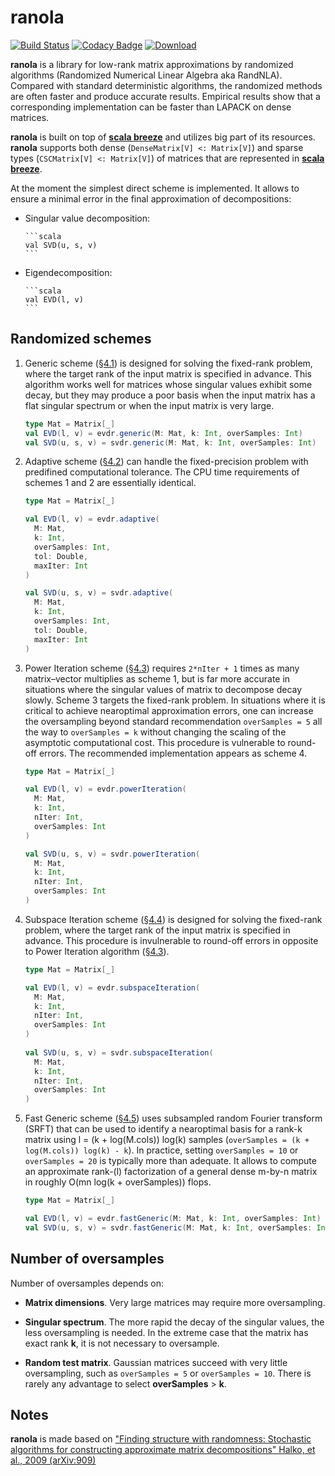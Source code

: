 # ranola

[![Build Status](https://travis-ci.org/nikdon/ranola.svg?branch=master)](https://travis-ci.org/nikdon/ranola)
[![Codacy Badge](https://www.codacy.com/project/badge/134576e1957c4cd8a8cf1755bd839e71)](https://www.codacy.com/app/nd/ranola)
[ ![Download](https://api.bintray.com/packages/nikdon/ranola/ranola/images/download.svg) ](https://bintray.com/nikdon/ranola/ranola/_latestVersion)

**ranola** is a library for low-rank matrix approximations by randomized algorithms (Randomized Numerical Linear Algebra aka RandNLA). Compared with standard deterministic algorithms, the randomized methods are often faster and produce accurate results. Empirical results show that a corresponding implementation can be faster than LAPACK on dense matrices.

**ranola** is built on top of [**scala breeze**][2] and utilizes big part of its resources. **ranola** supports both dense (```DenseMatrix[V] <: Matrix[V]```) and sparse types (```CSCMatrix[V] <: Matrix[V]```) of matrices that are represented in [**scala breeze**][2].

At the moment the simplest direct scheme is implemented. It allows to ensure a minimal error in the final approximation of decompositions:

- Singular value decomposition:

      ```scala
      val SVD(u, s, v)
      ```

- Eigendecomposition:

      ```scala
      val EVD(l, v)
      ```

##  Randomized schemes

1. Generic scheme ([§4.1][1]) is designed for solving the fixed-rank problem, where the target rank of the input matrix is specified in advance. This algorithm works well for matrices whose singular values exhibit some decay, but they may produce a poor basis when the input matrix has a flat singular spectrum or when the input matrix is very large.

      ```scala
      type Mat = Matrix[_]
      val EVD(l, v) = evdr.generic(M: Mat, k: Int, overSamples: Int)
      val SVD(u, s, v) = svdr.generic(M: Mat, k: Int, overSamples: Int)
      ```
    
2. Adaptive scheme ([§4.2][1]) can handle the fixed-precision problem with predifined computational tolerance. The CPU time requirements of schemes 1 and 2 are essentially identical.

      ```scala
      type Mat = Matrix[_]
      
      val EVD(l, v) = evdr.adaptive(
        M: Mat, 
        k: Int,
        overSamples: Int,
        tol: Double,
        maxIter: Int
      )
      
      val SVD(u, s, v) = svdr.adaptive(
        M: Mat, 
        k: Int,
        overSamples: Int,
        tol: Double, 
        maxIter: Int
      )
      ```

3. Power Iteration scheme ([§4.3][1]) requires ```2*nIter + 1``` times as many matrix–vector multiplies as scheme 1, but is far more accurate in situations where the singular values of matrix to decompose decay slowly. Scheme 3 targets the fixed-rank problem. In situations where it is critical to achieve nearoptimal approximation errors, one can increase the oversampling beyond standard recommendation ```overSamples = 5``` all the way to ```overSamples = k``` without changing the scaling of the asymptotic computational cost. This procedure is vulnerable to round-off errors. The recommended implementation appears as scheme 4.

      ```scala
      type Mat = Matrix[_]
      
      val EVD(l, v) = evdr.powerIteration(
        M: Mat, 
        k: Int, 
        nIter: Int, 
        overSamples: Int
      )
      
      val SVD(u, s, v) = svdr.powerIteration(
        M: Mat, 
        k: Int, 
        nIter: Int, 
        overSamples: Int
      )
      ```

4. Subspace Iteration scheme ([§4.4][1]) is designed for solving the fixed-rank problem, where the target rank of the input matrix is specified in advance. This procedure is invulnerable to round-off errors in opposite to Power Iteration algorithm ([§4.3][1]).

      ```scala
      type Mat = Matrix[_]
      
      val EVD(l, v) = evdr.subspaceIteration(
        M: Mat, 
        k: Int, 
        nIter: Int, 
        overSamples: Int
      )
        
      val SVD(u, s, v) = svdr.subspaceIteration(
        M: Mat, 
        k: Int, 
        nIter: Int, 
        overSamples: Int
      )
      ```

5. Fast Generic scheme ([§4.5][1]) uses subsampled random Fourier transform (SRFT) that can be used to identify a nearoptimal basis for a rank-k matrix using l = (k + log(M.cols)) log(k) samples (```overSamples = (k + log(M.cols)) log(k) - k```). In practice, setting ```overSamples = 10``` or ```overSamples = 20``` is typically more than adequate. It allows to compute an approximate rank-(l) factorization of a general dense m-by-n matrix in roughly O(mn log(k + overSamples)) flops.

      ```scala
      type Mat = Matrix[_]
      
      val EVD(l, v) = evdr.fastGeneric(M: Mat, k: Int, overSamples: Int)
      val SVD(u, s, v) = svdr.fastGeneric(M: Mat, k: Int, overSamples: Int)
      ```

## Number of oversamples

Number of oversamples depends on:

- **Matrix dimensions**. Very large matrices may require more oversampling.

- **Singular spectrum**. The more rapid the decay of the singular values, the less oversampling is needed. In the extreme case that the matrix has exact rank **k**, it is not necessary to oversample.

- **Random test matrix**. Gaussian matrices succeed with very little oversampling, such as ```overSamples = 5``` or ```overSamples = 10```. There is rarely any advantage to select **overSamples** > **k**.

## Notes

**ranola** is made based on ["Finding structure with randomness: Stochastic algorithms for constructing approximate matrix decompositions" Halko, et al., 2009 (arXiv:909)](http://arxiv.org/pdf/0909.4061)

[1]: http://arxiv.org/pdf/0909.4061
[2]: https://github.com/scalanlp/breeze
